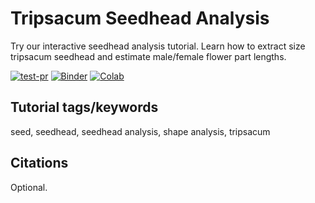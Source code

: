# Tripsacum Seedhead Analysis

Try our interactive seedhead analysis tutorial. Learn how to extract size tripsacum seedhead and estimate male/female flower part lengths. 

[![test-pr](https://github.com/danforthcenter/plantcv-tutorial-tripsacum-seedhead/actions/workflows/ci-tests.yml/badge.svg)](https://github.com/danforthcenter/plantcv-tutorial-tripsacum-seedhead/actions/workflows/ci-tests.yml)
[![Binder](https://mybinder.org/badge_logo.svg)](https://mybinder.org/v2/gh/danforthcenter/plantcv-tutorial-tripsacum-seedhead/HEAD?labpath=index.ipynb)
[![Colab](https://colab.research.google.com/assets/colab-badge.svg)](https://colab.research.google.com/github/danforthcenter/plantcv-tutorial-tripsacum-seedhead/blob/main/index-Colab.ipynb)

## Tutorial tags/keywords

seed, seedhead, seedhead analysis, shape analysis, tripsacum

 
## Citations

Optional.

